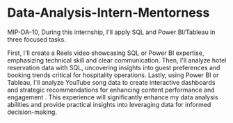 # Data-Analysis-Intern-Mentorness
MIP-DA-10, During this internship, I'll apply SQL and Power BI/Tableau in three focused tasks.

First, I'll create a Reels video showcasing SQL or Power BI expertise, emphasizing technical skill and clear communication.
Then, I'll analyze hotel reservation data with SQL, uncovering insights into guest preferences and booking trends critical for hospitality operations. 
Lastly, using Power BI or Tableau, I'll analyze YouTube song data to create interactive dashboards and strategic recommendations for enhancing content performance and engagement
. 
This experience will significantly enhance my data analysis abilities and provide practical insights into leveraging data for informed decision-making.
